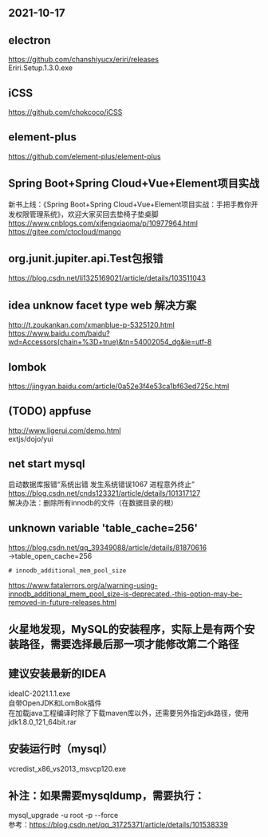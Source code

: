 ## 2021-10-17  

## electron   
https://github.com/chanshiyucx/eriri/releases  
Eriri.Setup.1.3.0.exe  

## iCSS  
https://github.com/chokcoco/iCSS  

## element-plus  
https://github.com/element-plus/element-plus   

## Spring Boot+Spring Cloud+Vue+Element项目实战  
新书上线：《Spring Boot+Spring Cloud+Vue+Element项目实战：手把手教你开发权限管理系统》，欢迎大家买回去垫椅子垫桌脚  
https://www.cnblogs.com/xifengxiaoma/p/10977964.html  
https://gitee.com/ctocloud/mango  

## org.junit.jupiter.api.Test包报错  
https://blog.csdn.net/li1325169021/article/details/103511043  

## idea unknow facet type web 解决方案  
http://t.zoukankan.com/xmanblue-p-5325120.html  
https://www.baidu.com/baidu?wd=Accessors(chain+%3D+true)&tn=54002054_dg&ie=utf-8  

## lombok  
https://jingyan.baidu.com/article/0a52e3f4e53ca1bf63ed725c.html  

## (TODO) appfuse  
http://www.ligerui.com/demo.html  
extjs/dojo/yui  

## net start mysql  
启动数据库报错“系统出错 发生系统错误1067 进程意外终止”  
https://blog.csdn.net/cnds123321/article/details/101317127  
解决办法：删除所有innodb的文件（在数据目录的根）  

## unknown variable 'table_cache=256'  
https://blog.csdn.net/qq_39349088/article/details/81870616  
->table_open_cache=256  
```
# innodb_additional_mem_pool_size  
```
https://www.fatalerrors.org/a/warning-using-innodb_additional_mem_pool_size-is-deprecated.-this-option-may-be-removed-in-future-releases.html  

## 火星地发现，MySQL的安装程序，实际上是有两个安装路径，需要选择最后那一项才能修改第二个路径  

## 建议安装最新的IDEA  
ideaIC-2021.1.1.exe  
自带OpenJDK和LomBok插件  
在加载java工程编译时除了下载maven库以外，还需要另外指定jdk路径，使用jdk1.8.0_121_64bit.rar  

## 安装运行时（mysql）  
vcredist_x86_vs2013_msvcp120.exe  

## 补注：如果需要mysqldump，需要执行：   
mysql_upgrade -u root -p --force  
参考：https://blog.csdn.net/qq_31725371/article/details/101538339  
